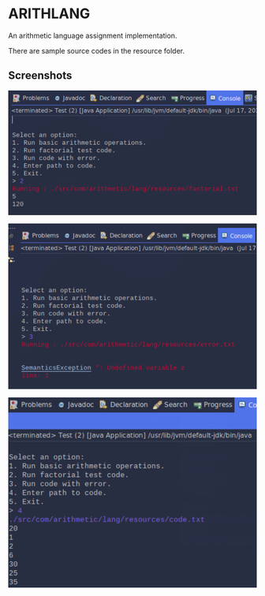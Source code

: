  
# ARITHLANG

An arithmetic language assignment implementation.

There are sample source codes in the resource folder.

## Screenshots
<img src="screenshots/screen1.png" width=620em/></br>

<img src="screenshots/screen2.png" width=620em/></br>

<img src="screenshots/screen3.png" width=620em/></br>
